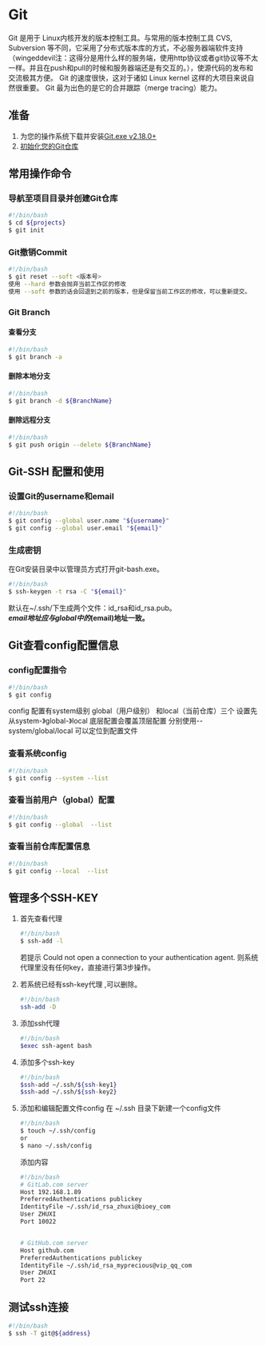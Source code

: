 # Git  

Git 是用于 Linux内核开发的版本控制工具。与常用的版本控制工具 CVS, Subversion 等不同，它采用了分布式版本库的方式，不必服务器端软件支持（wingeddevil注：这得分是用什么样的服务端，使用http协议或者git协议等不太一样。并且在push和pull的时候和服务器端还是有交互的。），使源代码的发布和交流极其方便。 Git 的速度很快，这对于诸如 Linux kernel 这样的大项目来说自然很重要。 Git 最为出色的是它的合并跟踪（merge tracing）能力。  

## 准备  

1. 为您的操作系统下载并安装[Git.exe v2.18.0+](https://git-scm.com/downloads)
2. [初始化您的Git仓库](#导航至项目目录并创建Git仓库)  

## 常用操作命令  

### 导航至项目目录并创建Git仓库  

```bash
#!/bin/bash
$ cd ${projects}
$ git init
```  

### Git撤销Commit  

```bash
#!/bin/bash
$ git reset --soft <版本号>
使用 --hard 参数会抛弃当前工作区的修改
使用 --soft 参数的话会回退到之前的版本，但是保留当前工作区的修改，可以重新提交。
```  

### Git Branch  

#### 查看分支  

```bash
#!/bin/bash
$ git branch -a
```  

#### 删除本地分支  

```bash
#!/bin/bash
$ git branch -d ${BranchName}
```  

#### 删除远程分支  

```bash
#!/bin/bash
$ git push origin --delete ${BranchName}
```  

## Git-SSH 配置和使用  

### 设置Git的username和email  

```bash
#!/bin/bash
$ git config --global user.name "${username}"
$ git config --global user.email "${email}"
```  

### 生成密钥  

在Git安装目录中以管理员方式打开git-bash.exe。

```bash
#!/bin/bash
$ ssh-keygen -t rsa -C "${email}"
```  

默认在~/.ssh/下生成两个文件：id_rsa和id_rsa.pub。  
**${email}地址应与global中的$(email)地址一致。**  

## Git查看config配置信息  

### config配置指令  

```bash
#!/bin/bash
$ git config
```  

config 配置有system级别 global（用户级别） 和local（当前仓库）三个 设置先从system-》global-》local  底层配置会覆盖顶层配置 分别使用--system/global/local 可以定位到配置文件  

### 查看系统config  

```bash
#!/bin/bash
$ git config --system --list
```  

### 查看当前用户（global）配置  

```bash
#!/bin/bash
$ git config --global  --list
```  

### 查看当前仓库配置信息  

```bash
#!/bin/bash
$ git config --local  --list
```  

## 管理多个SSH-KEY  

1. 首先查看代理

    ```bash
    #!/bin/bash
    $ ssh-add -l
    ```  

    若提示
    Could not open a connection to your authentication agent.
    则系统代理里没有任何key，直接进行第3步操作。
2. 若系统已经有ssh-key代理 ,可以删除。

    ```bash
    #!/bin/bash
    ssh-add -D
    ```  

3. 添加ssh代理

    ```bash
    #!/bin/bash
    $exec ssh-agent bash
    ```  

4. 添加多个ssh-key

    ```bash
    #!/bin/bash
    $ssh-add ~/.ssh/${ssh-key1}
    $ssh-add ~/.ssh/${ssh-key2}
    ```  

5. 添加和编辑配置文件config
在 ~/.ssh 目录下新建一个config文件

    ```bash
    #!/bin/bash
    $ touch ~/.ssh/config
    or
    $ nano ~/.ssh/config
    ```  

    添加内容

    ```bash
    #!/bin/bash
    # GitLab.com server
    Host 192.168.1.89
    PreferredAuthentications publickey
    IdentityFile ~/.ssh/id_rsa_zhuxi@bioey_com
    User ZHUXI
    Port 10022


    # GitHub.com server
    Host github.com
    PreferredAuthentications publickey
    IdentityFile ~/.ssh/id_rsa_myprecious@vip_qq_com
    User ZHUXI
    Port 22
    ```  

## 测试ssh连接  

```bash
#!/bin/bash
$ ssh -T git@${address}
```  